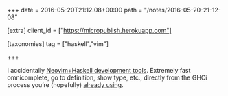 +++
date = 2016-05-20T21:12:08+00:00
path = "/notes/2016-05-20-21-12-08"

[extra]
client_id = ["https://micropublish.herokuapp.com"]

[taxonomies]
tag = ["haskell","vim"]

+++

<p>I accidentally <a href="https://github.com/myfreeweb/intero.nvim">Neovim+Haskell development tools</a>. Extremely fast omnicomplete, go to definition, show type, etc., directly from the GHCi process you’re (hopefully) <a href="http://chrisdone.com/posts/haskell-repl">already using</a>.</p>